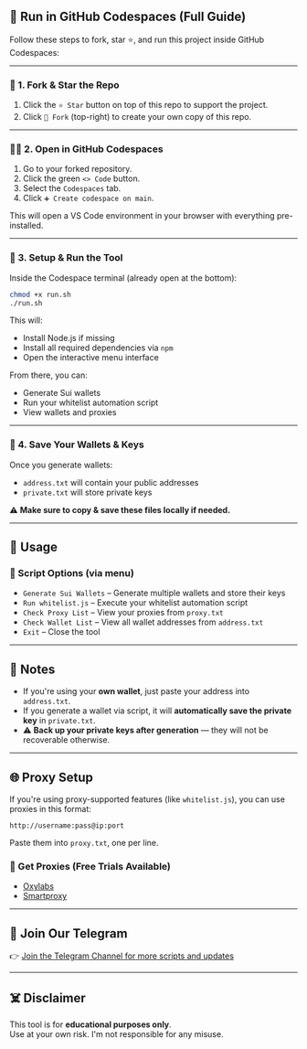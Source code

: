 ## 🚀 Run in GitHub Codespaces (Full Guide)

Follow these steps to fork, star ⭐, and run this project inside GitHub Codespaces:

---

### 🌟 1. Fork & Star the Repo

1. Click the `⭐ Star` button on top of this repo to support the project.
2. Click `🔱 Fork` (top-right) to create your own copy of this repo.

---

### 👨‍💻 2. Open in GitHub Codespaces

1. Go to your forked repository.
2. Click the green `<> Code` button.
3. Select the `Codespaces` tab.
4. Click `➕ Create codespace on main`.

This will open a VS Code environment in your browser with everything pre-installed.

---

### 🧰 3. Setup & Run the Tool

Inside the Codespace terminal (already open at the bottom):

```bash
chmod +x run.sh
./run.sh
```

This will:
- Install Node.js if missing
- Install all required dependencies via `npm`
- Open the interactive menu interface

From there, you can:
- Generate Sui wallets
- Run your whitelist automation script
- View wallets and proxies

---

### 💾 4. Save Your Wallets & Keys

Once you generate wallets:
- `address.txt` will contain your public addresses
- `private.txt` will store private keys

⚠️ **Make sure to copy & save these files locally if needed.**

---

## 🧪 Usage

### 💠 Script Options (via menu)
- `Generate Sui Wallets` – Generate multiple wallets and store their keys
- `Run whitelist.js` – Execute your whitelist automation script
- `Check Proxy List` – View your proxies from `proxy.txt`
- `Check Wallet List` – View all wallet addresses from `address.txt`
- `Exit` – Close the tool

---

## 🔐 Notes

- If you're using your **own wallet**, just paste your address into `address.txt`.  
- If you generate a wallet via script, it will **automatically save the private key** in `private.txt`.
- ⚠️ **Back up your private keys after generation** — they will not be recoverable otherwise.

---

## 🌐 Proxy Setup

If you're using proxy-supported features (like `whitelist.js`), you can use proxies in this format:

```
http://username:pass@ip:port
```

Paste them into `proxy.txt`, one per line.

### 🛒 Get Proxies (Free Trials Available)
- [Oxylabs](https://oxylabs.io/)
- [Smartproxy](https://dashboard.smartproxy.com/)

---


## 📢 Join Our Telegram

👉 [Join the Telegram Channel for more scripts and updates](https://t.me/CYpTo_HaCkEr)

---

## ☠️ Disclaimer

This tool is for **educational purposes only**.  
Use at your own risk. I'm not responsible for any misuse.

